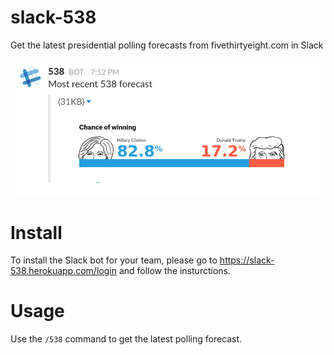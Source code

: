 # slack-538
Get the latest presidential polling forecasts from fivethirtyeight.com in Slack

![](.readme/example.png)

# Install

To install the Slack bot for your team, please go to https://slack-538.herokuapp.com/login and follow the insturctions.

# Usage

Use the `/538` command to get the latest polling forecast.


